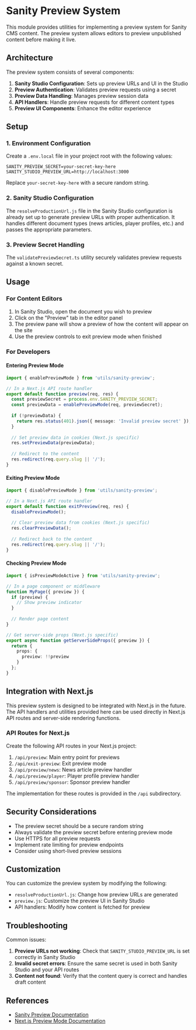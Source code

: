 
# Sanity Preview System

This module provides utilities for implementing a preview system for Sanity CMS content. The preview system allows editors to preview unpublished content before making it live.

## Architecture

The preview system consists of several components:

1. **Sanity Studio Configuration**: Sets up preview URLs and UI in the Studio
2. **Preview Authentication**: Validates preview requests using a secret
3. **Preview Data Handling**: Manages preview session data
4. **API Handlers**: Handle preview requests for different content types
5. **Preview UI Components**: Enhance the editor experience

## Setup

### 1. Environment Configuration

Create a `.env.local` file in your project root with the following values:

```
SANITY_PREVIEW_SECRET=your-secret-key-here
SANITY_STUDIO_PREVIEW_URL=http://localhost:3000
```

Replace `your-secret-key-here` with a secure random string.

### 2. Sanity Studio Configuration

The `resolveProductionUrl.js` file in the Sanity Studio configuration is already set up to generate preview URLs with proper authentication. It handles different document types (news articles, player profiles, etc.) and passes the appropriate parameters.

### 3. Preview Secret Handling

The `validatePreviewSecret.ts` utility securely validates preview requests against a known secret.

## Usage

### For Content Editors

1. In Sanity Studio, open the document you wish to preview
2. Click on the "Preview" tab in the editor panel
3. The preview pane will show a preview of how the content will appear on the site
4. Use the preview controls to exit preview mode when finished

### For Developers

#### Entering Preview Mode

```typescript
import { enablePreviewMode } from 'utils/sanity-preview';

// In a Next.js API route handler
export default function preview(req, res) {
  const previewSecret = process.env.SANITY_PREVIEW_SECRET;
  const previewData = enablePreviewMode(req, previewSecret);
  
  if (!previewData) {
    return res.status(401).json({ message: 'Invalid preview secret' });
  }
  
  // Set preview data in cookies (Next.js specific)
  res.setPreviewData(previewData);
  
  // Redirect to the content
  res.redirect(req.query.slug || '/');
}
```

#### Exiting Preview Mode

```typescript
import { disablePreviewMode } from 'utils/sanity-preview';

// In a Next.js API route handler
export default function exitPreview(req, res) {
  disablePreviewMode();
  
  // Clear preview data from cookies (Next.js specific)
  res.clearPreviewData();
  
  // Redirect back to the content
  res.redirect(req.query.slug || '/');
}
```

#### Checking Preview Mode

```typescript
import { isPreviewModeActive } from 'utils/sanity-preview';

// In a page component or middleware
function MyPage({ preview }) {
  if (preview) {
    // Show preview indicator
  }
  
  // Render page content
}

// Get server-side props (Next.js specific)
export async function getServerSideProps({ preview }) {
  return {
    props: {
      preview: !!preview
    }
  };
}
```

## Integration with Next.js

This preview system is designed to be integrated with Next.js in the future. The API handlers and utilities provided here can be used directly in Next.js API routes and server-side rendering functions.

### API Routes for Next.js

Create the following API routes in your Next.js project:

1. `/api/preview`: Main entry point for previews
2. `/api/exit-preview`: Exit preview mode
3. `/api/preview/news`: News article preview handler
4. `/api/preview/player`: Player profile preview handler
5. `/api/preview/sponsor`: Sponsor preview handler

The implementation for these routes is provided in the `/api` subdirectory.

## Security Considerations

- The preview secret should be a secure random string
- Always validate the preview secret before entering preview mode
- Use HTTPS for all preview requests
- Implement rate limiting for preview endpoints
- Consider using short-lived preview sessions

## Customization

You can customize the preview system by modifying the following:

- `resolveProductionUrl.js`: Change how preview URLs are generated
- `preview.js`: Customize the preview UI in Sanity Studio
- API handlers: Modify how content is fetched for preview

## Troubleshooting

Common issues:

1. **Preview URLs not working**: Check that `SANITY_STUDIO_PREVIEW_URL` is set correctly in Sanity Studio
2. **Invalid secret errors**: Ensure the same secret is used in both Sanity Studio and your API routes
3. **Content not found**: Verify that the content query is correct and handles draft content

## References

- [Sanity Preview Documentation](https://www.sanity.io/docs/preview-content-on-site)
- [Next.js Preview Mode Documentation](https://nextjs.org/docs/advanced-features/preview-mode)
